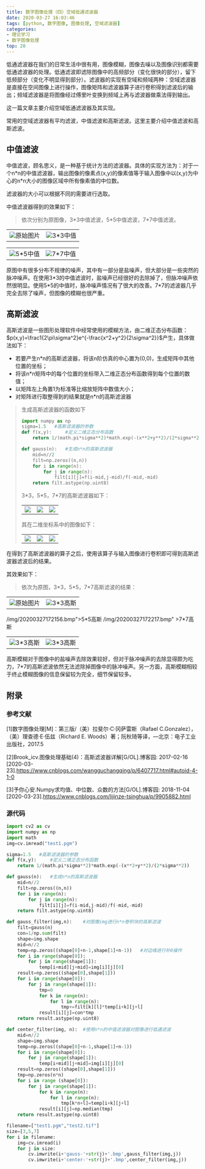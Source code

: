 ```yaml
---
title: 数字图像处理（四）空域低通滤波器
date: 2020-03-27 16:03:46
tags: [python, 数字图像, 图像处理, 空域滤波器]
categories:
- 理论学习
- 数字图像处理
top: 20
---
```


低通滤波器在我们的日常生活中很有用，图像模糊，图像去噪以及图像识别都需要低通滤波器的处理。低通滤波即滤除图像中的高频部分（变化很快的部分），留下低频部分（变化不明显得到部分）。滤波器的实现有空域和频域两种：空域滤波器是直接在空间图像上进行操作，图像矩阵和滤波器算子进行卷积得到滤波后的输出；频域滤波器是将图像经过傅里叶变换到频域上再与滤波器做乘法得到输出。

<!--more-->

这一篇文章主要介绍空域低通滤波器及其实现。

常用的空域滤波器有平均滤波，中值滤波和高斯滤波。这里主要介绍中值滤波和高斯滤波。

## 中值滤波

中值滤波，顾名思义，是一种基于统计方法的滤波器。具体的实现方法为：对于一个n\*n的中值滤波器，输出图像的像素点(x,y)的像素值等于输入图像中以(x,y)为中心的n*n大小的图像区域中所有像素值的中位数。

滤波器的大小可以根据不同的需要进行选取。

中值滤波器得到的效果如下：

> 依次分别为原图像，3\*3中值滤波，5\*5中值滤波，7\*7中值滤波。

<table>
    <tr>
<td><center><img src="https://download.kezhi.tech/img/tmp.bmp">原始图片</center></td>
<td><center><img src="https://download.kezhi.tech/img/test1.pgmcenter-3.bmp" >3*3中值</center></td>
</tr>
</table>

<table>
    <tr>
        <td><center><img src="https://download.kezhi.tech/img/test1.pgmcenter-5.bmp">5*5中值</center></td>
      <td><center><img src="https://download.kezhi.tech/img/test1.pgmcenter-7.bmp">7*7中值</center></td>
    </tr>
</table>


原图中有很多分布不规律的噪声，其中有一部分是盐噪声，但大部分是一些突然的脉冲噪声。在使用3\*3的中值滤波时，盐噪声已经很好的去除掉了，但脉冲噪声依然很明显。使用5\*5的中值时，脉冲噪声情况有了很大的改善。7\*7的滤波器几乎完全去除了噪声，但图像的模糊也很严重。

## 高斯滤波

高斯滤波是一些图形处理软件中经常使用的模糊方法，由二维正态分布函数：$p(x,y)=\frac1{2\pi\sigma^2}e^{-\frac{x^2+y^2}{2\sigma^2}}$产生，具体做法如下：

- 若要产生n*n的高斯滤波器，将该n阶仿真的中心置为(0,0)，生成矩阵中其他位置的坐标；
- 将该n*n矩阵中的每个位置的坐标带入二维正态分布函数得到每个位置的数值；
- 以矩阵左上角置1为标准等比缩放矩阵中数值大小；
- 对矩阵进行取整得到的结果就是n*n的高斯滤波器

> 生成高斯滤波器的函数如下
>
> ```python
> import numpy as np
> sigma=1.5   #高斯滤波器的参数
> def f(x,y):     #定义二维正态分布函数
>     return 1/(math.pi*sigma**2)*math.exp(-(x**2+y**2)/(2*sigma**2))
>
> def gauss(n):   #生成n*n的高斯滤波器
>     mid=n//2
>     filt=np.zeros((n,n))
>     for i in range(n):
>         for j in range(n):
>             filt[i][j]=f(i-mid,j-mid)/f(-mid,-mid)
>     return filt.astype(np.uint8)
> ```
>
> 3\*3，5\*5，7*7的高斯滤波器如下：
>
> <table>
>     <tr>
>     	<td><center><img src="https://download.kezhi.tech/img/20200327170522.png"></center></td>
>         <td><center><img src="https://download.kezhi.tech/img/20200327170620.png"></center></td>
>         <td><center><img src="https://download.kezhi.tech/img/20200327170658.png"></center></td>
>     </tr>
> </table>
>
> 其在二维坐标系中的图像如下：
>
> <table>
>     <tr>
>     	<td><center><img src="https://download.kezhi.tech/img/20200327170756.png"></center></td>
>         <td><center><img src="https://download.kezhi.tech/img/20200327170817.png"></center></td>
>         <td><center><img src="https://download.kezhi.tech/img/20200327170835.png"></center></td>
>     </tr>
> </table>

在得到了高斯滤波器的算子之后，使用该算子与输入图像进行卷积即可得到高斯滤波器滤波后的结果。

其效果如下：

> 依次为原图，3\*3，5\*5，7\*7高斯滤波的结果：

<table>
    <tr>
<td><center><img src="https://download.kezhi.tech/img/tmp.bmp">原始图片</center></td>
<td><center><img src="https://download.kezhi.tech/img/20200327172117.bmp" >3*3高斯</center></td>
</tr>
</table>


<table>
    <tr>
<td><center><img src="https://<td><center><img src="https://download.kezhi.tech/img/20200327172117.bmp" >3*3高斯</center></td>
/img/20200327172156.bmp">5*5高斯</center></td>
<td><center><img src="https://<td><center><img src="https://download.kezhi.tech/img/20200327172117.bmp" >3*3高斯</center></td>
/img/20200327172217.bmp" >7*7高斯</center></td>
</tr>
</table>

高斯模糊对于图像中的盐噪声去除效果较好，但对于脉冲噪声的去除显得颇为吃力，7\*7的高斯滤波依然无法滤除掉图像中的脉冲噪声。另一方面，高斯模糊相较于终止模糊图像的信息保留较为完全，细节保留较多。

## 附录

### 参考文献

[1]数字图像处理[M]：第三版/（美）拉斐尔·C·冈萨雷斯（Rafael C.Gonzalez），（美）理查德·E·伍兹（Richard E. Woods）著；阮秋琦等译，—北京：电子工业出版社，2017.5

[2]Brook_icv.图像处理基础(4)：高斯滤波器详解[G/OL].博客园: 2017-02-16 [2020-03-23].https://www.cnblogs.com/wangguchangqing/p/6407717.html#autoid-4-1-0

[3]予你心安.Numpy求均值、中位数、众数的方法[G/OL].博客园: 2018-11-04 [2020-03-23].https://www.cnblogs.com/lijinze-tsinghua/p/9905882.html

### 源代码

```python
import cv2 as cv
import numpy as np
import math
img=cv.imread("test1.pgm")

sigma=1.5   #高斯滤波器的参数
def f(x,y):     #定义二维正态分布函数
    return 1/(math.pi*sigma**2)*math.exp(-(x**2+y**2)/(2*sigma**2))

def gauss(n):   #生成n*n的高斯滤波器
    mid=n//2
    filt=np.zeros((n,n))
    for i in range(n):
        for j in range(n):
            filt[i][j]=f(i-mid,j-mid)/f(-mid,-mid)
    return filt.astype(np.uint8)

def gauss_filter(img,n):    #对图像img进行n*n卷积块的高斯滤波
    filt=gauss(n)
    con=1/np.sum(filt)
    shape=img.shape
    mid=n//2
    temp=np.zeros((shape[0]+n-1,shape[1]+n-1))   #对边缘进行补0操作
    for i in range(shape[0]):
        for j in range(shape[1]):
            temp[i+mid][j+mid]=img[i][j][0]
    result=np.zeros((shape[0],shape[1]))
    for i in range(shape[0]):
        for j in range(shape[1]):
            tmp=0
            for k in range(n):
                for l in range(n):
                    tmp+=filt[k][l]*temp[i+k][j+l]
            result[i][j]=con*tmp
    return result.astype(np.uint8)

def center_filter(img, n):  #使用n*n的中值滤波器对图像进行低通滤波
    mid=n//2
    shape=img.shape
    temp=np.zeros((shape[0]+n-1,shape[1]+n-1))
    for i in range(shape[0]):
        for j in range(shape[1]):
            temp[i+mid][j+mid]=img[i][j][0]
    result=np.zeros((shape[0],shape[1]))
    tmp=np.zeros(n*n)
    for i in range (shape[0]):
        for j in range(shape[1]):
            for k in range(n):
                for l in range(n):
                    tmp[k*n+l]=temp[i+k][j+l]
            result[i][j]=np.median(tmp)
    return result.astype(np.uint8)

filename=["test1.pgm","test2.tif"]
size=[3,5,7]
for i in filename:
    img=cv.imread(i)
    for j in size:
        cv.imwrite(i+'gauss-'+str(j)+'.bmp',gauss_filter(img,j))
        cv.imwrite(i+'center-'+str(j)+'.bmp',center_filter(img,j))
```
